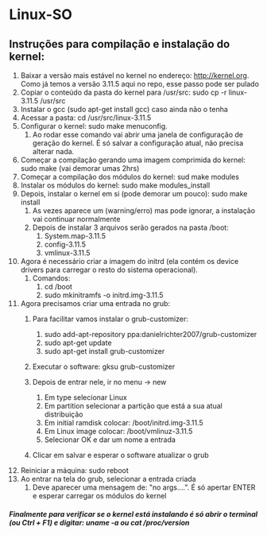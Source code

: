 Linux-SO
========

Instruções para compilação e instalação do kernel:
--------------------------------------------------

1. Baixar a versão mais estável no kernel no endereço: http://kernel.org. Como já temos a versão 3.11.5 aqui no repo, esse passo pode ser pulado
2. Copiar o conteúdo da pasta do kernel para /usr/src: sudo cp -r linux-3.11.5 /usr/src
3. Instalar o gcc (sudo apt-get install gcc) caso ainda não o tenha
4. Acessar a pasta: cd /usr/src/linux-3.11.5
5. Configurar o kernel: sudo make menuconfig. 
	1. Ao rodar esse comando vai abrir uma janela de configuração de geração do kernel. É só salvar a configuração atual, não precisa alterar nada.
6. Começar a compilação gerando uma imagem comprimida do kernel: sudo make (vai demorar umas 2hrs)
7. Começar a compilação dos módulos do kernel: sud make modules
8. Instalar os módulos do kernel: sudo make modules_install
9. Depois, instalar o kernel em si (pode demorar um pouco): sudo make install
	1. As vezes aparece um (warning/erro) mas pode ignorar, a instalação vai continuar normalmente
	2. Depois de instalar 3 arquivos serão gerados na pasta /boot:
		1. System.map-3.11.5
		2. config-3.11.5
		3. vmlinux-3.11.5
10. Agora é necessário criar a imagem do initrd (ela contém os device drivers para carregar o resto do sistema operacional).
	1. Comandos:
		1. cd /boot
		2. sudo mkinitramfs -o initrd.img-3.11.5 
11. Agora precisamos criar uma entrada no grub:
	1. Para facilitar vamos instalar o grub-customizer:
		1. sudo add-apt-repository ppa:danielrichter2007/grub-customizer
		2. sudo apt-get update
		3. sudo apt-get install grub-customizer

	2. Executar o software: gksu grub-customizer
	3. Depois de entrar nele, ir no menu -> new
		1. Em type selecionar Linux
		2. Em partition selecionar a partição que está a sua atual distribuição
		3. Em initial ramdisk colocar: /boot/initrd.img-3.11.5
		4. Em Linux image colocar: /boot/vmlinuz-3.11.5
		5. Selecionar OK e dar um nome a entrada
	4. Clicar em salvar e esperar o software atualizar o grub
12. Reiniciar a máquina: sudo reboot
13. Ao entrar na tela do grub, selecionar a entrada criada
	1. Deve aparecer uma mensagem de: "no args....". É só apertar ENTER e esperar carregar os módulos do kernel

##### Finalmente para verificar se o kernel está instalando é só abrir o terminal (ou Ctrl + F1) e digitar: uname -a ou cat /proc/version
